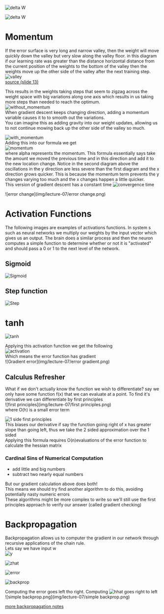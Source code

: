 ![delta W](img/lecture-07/DeltaW.png)


![delta W](img/lecture-07/EigenValues.png)


# Momentum
If the error surface is very long and narrow valley, then the weight will move quickly down the valley but very slow along the valley floor. in this diagram if our learning rate was greater than the distance horizontal distance from the current position of the weights to the bottom of the valley then the weights move up the other side of the valley after the next training step.   
![valley](img/lecture-07/valley.png)  
[source (slide 13)](https://www.cs.toronto.edu/~hinton/csc2515/notes/lec6tutorial.pdf)

This results in the weights taking steps that seem to zigzag across the weight space with big variations along one axis which results in us taking more steps than needed to reach the optimum.  
![without_momentum](img/lecture-07/without_momentum.gif)  
When gradient descent keeps changing direction, adding a momentum variable causes it to to smooth out the variations.  
You can imagine this as adding gravity into our weight updates, allowing us to not continue mowing back up the other side of the valley so much.  

![with_momentum](img/lecture-07/with_momentum.gif)  
Adding this into our formula we get  
![momentum](img/lecture-07/momentum.png)  
where alpha represents the momentum. This formula essentially says take the amount we moved the previous time and in this direction and add it to the new location change. Notice in the second diagram above the oscillations in the y direction are less severe than the first diagram and the x direction grows quicker. This is because the momentum term prevents the y changes varying too much and the x changes happen a little quicker.  
This version of gradient descent has a constant time
![convergence time](img/lecture-07/convergenceTime.png)  

![error change](img/lecture-07/error change.png)  

# Activation Functions
The following images are examples of activations functions. In system s such as neural networks we multiply our weights by the input vector which gives us an output. The brain does a similar process and then the neuron computes a simple function to determine whether or not it is "activated" and should pass a 0 or 1 to the next level of the network.   
## Sigmoid
![Sigmoid](img/lecture-07/Sigmoid.gif)  
## Step function
![Step](img/lecture-07/Step.png)
# tanh
![tanh](img/lecture-07/tanh.jpeg)

Applying this activation function we get the following  
![activation](img/lecture-07/activation.png)  
Which means the error function has gradient  
![Gradient error](img/lecture-07/error gradient.png)

## Calculus Refresher
What if we don't actually know the function we wish to differentiate? say we only have some function f(x) that we can evaluate at a point. To find it's derivative we can differentiate by first principles  
![first principles](img/lecture-07/first principles.png)  
where O(h) is a small error term  

![1 side first principles](img/lecture-07/1sideFP.png)  
This biases our derivative if say the function going right of x has greater slope than going left, thus we take the 2 sided approximation over the 1 sided  
Applying this formula requires O(n)evaluations of the error function to calculate the hessian matrix  

### Cardinal Sins of Numerical Computation
* add little and big numbers
* subtract two nearly equal numbers

But our gradient calculation above does both!  
This means we should try find another algorithm to do this, avoiding potentially nasty numeric errors  
These algorithms might be more complex to write so we'll still use the first principles approach to verify our answer (called gradient checking)  



# Backpropagation

Backpropagation allows us to computer the gradient in our network through recursive applications of the chain rule.  
Lets say we have input w  
![y](img/lecture-07/y.png)  

![zhat](img/lecture-07/zhat.png)  

![error](img/lecture-07/error.png)

![backprop](img/lecture-07/backprop.png)

Computing the error goes left tho right. Computing ![hhat](img/lecture-07/hhat.png) goes right to left  
![simple backprop.png](img/lecture-07/simple backprop.png)  

[more backpropagation notes](http://cs231n.github.io/optimization-2/)
